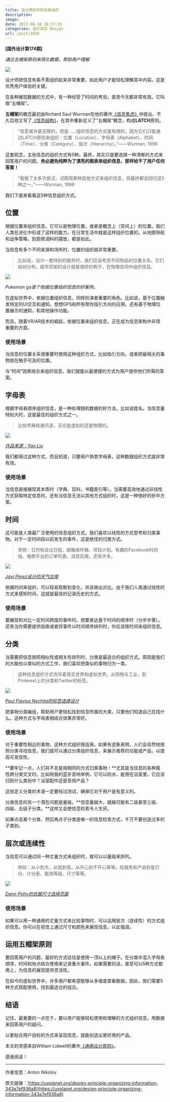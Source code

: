 ```yaml
---
title: 设计原则中的信息组织
description: 
image: 
date: 2017-06-18 16:17:33
categories: 设计译文 Design
url: /post/3556
---
```


**[国外设计第174期]**

*通过五帽架原则来简化数据，帮助用户理解*

![](https://cdn.victor42.work/posts/2017-06/06-17/1-nz-jxi83igRQHlQJvsT-Fg.jpeg)

设计师把信息有条不紊组织起来非常重要，如此用户才能轻松理解其中内容。这是优秀用户体验的关键。

在各种展现数据的方式中，有一种经受了时间的考验，直至今天都非常有效。它叫做“五帽架”。

**五帽架**的概念最初由Richard Saul Wurman在他的著作[《信息焦虑》](https://www.amazon.com/Information-Anxiety-Richard-Saul-Wurman/dp/0385243944)中提出。不久后他又写了[《信息结构》](https://www.amazon.com/Information-Architects-Richard-Saul-Wurman/dp/3857094583/)，在其中重新定义了“五帽架”概念，构成**LATCH**原则。

> “信息或许是无限的，但是……组织信息的方式是有限的，因为它们只能通过LATCH原则来组织：位置（Location）、字母表（Alphabet）、时间（Time）、分类（Category）、层次（Hierarchy）。”——Wurman, 1996

这套观念，主张信息的组织方式有5种。最终，其实只是要选择一种清晰的方式来回答用户的问题。**务必避免纯粹为了漂亮的图表来组织信息，那样给不了用户任何答案！**

> “我做了太多次尝试，试图用某种其他方式来组织信息，但最终都会回归这5种之一。”——Wurman, 1996

我们下面来看看这5种信息组织方式。

## 位置

根据位置来组织信息。它可以是物理位置，或者是概念上（空间上）的位置。我们人类在进化中形成了这样的能力，在日常生活中就是这样组织位置的。从地图导航和战争策略，到厨房调料的摆放，都是如此。

当信息有多个不同来源和场所时，位置的组织就非常重要。

> 比如说，设计一套特别的服务时，我们应该考虑不同物品的位置关系，它们如何分布。超市货架的设计就是很好的例子，在物理空间中组织信息。

![](https://cdn.victor42.work/posts/2017-06/06-17/1-i35FuSSZmi4YaZtP8gC9Kw.jpeg)

*Pokemon go是个依据位置组织信息的好案例。*

在虚拟世界中，依据位置组织信息，同样扮演者重要的角色。比如说，基于位置触发特定的UI交互和通知。想想GPS和所有帮你指引方向的应用。还有基于物理位置展示的通知，和其他操作功能。

而且，随着VR/AR技术的崛起，依据位置来组织信息，正在成为信息架构中非常重要的方面。

### 使用场景

当信息的位置关系很重要时使用这种组织方式，比如指引方向，或者把最相关的事物放在触手可及的位置。

与“时间”因素结合来组织信息，我们就能以最便捷的方式为用户提供他们所需的答案。

## 字母表

根据字母表顺序组织信息，是一种处理随机数据的好方法，比如说姓名。当信息量特别大时，这是最佳的组织方式之一。

> 比如字典和通讯录，无论是虚拟的还是物理的。

![](https://cdn.victor42.work/posts/2017-06/06-17/1-ujxEdW2nS0bcl4FpiZ_tew.png)

*[作品来源：Yao Liu](https://dribbble.com/shots/2200438-Contacts)*

我们都用过这种方式，而且知道，只要用户熟悉字母表，这种数据组织方式就非常有效。

### 使用场景

当信息直接展现其本质时（字典、百科、书籍索引等）。当需要高效地通过非线性方式获取特定信息时。还有当信息无法以其他方式组织时，这是一种很好的折中方案。

## 时间

这可能是人类最广泛使用的信息组织方式。我们喜欢以线性的方式思考和归类事物。对于一定时间段以前发生的事件，这是绝佳的归类方式。

> 举例：日历和会议日程、邮箱收件箱、项目计划、有趣的Facebook时间线、电商平台的订单列表、消息应用，还有许多。

![](https://cdn.victor42.work/posts/2017-06/06-17/1-7M1T0BzoIgI9z393w45nEA.png)

*[Javi Pérez设计的天气应用](https://dribbble.com/shots/1718042-Weather-App)*

依据时间来组织，可以轻易观察到变化，并且做出对比。由于我们人类通过线性的方式来感知时间，这就是最佳的记录历史的方式。

### 使用场景

要展现和对比一定时间跨度的事件时。想要表达基于时间的顺序时（分步步骤）。还有当你需要提供指南或者将事件以时间顺序排列时，你应该按时间来组织信息。

## 分类

当需要把信息按照相似性或相关性排列时，分类是最适合的组织方式。原因是我们的大脑也以类似的方式工作，我们喜欢把类似的事物归为一类。

> 这种信息组织方式充斥着真实世界和虚拟世界。从购物与工业，到Pinterest上的分类和Twitter的标签。

![](https://cdn.victor42.work/posts/2017-06/06-17/1-unzkrjcH6OsFGUpQu26fFA.jpeg)

*[Paul Flavius Nechita的标签选择设计](https://dribbble.com/shots/2242433-Day-077-Choose-category)*

把事物分类编组，帮助用户更轻松找到信息所属的大类，只要他们知道自己在找什么。这种方式与字母表相结合效果非常好。

### 使用场景

对于重要性相近的事物，这种方式组织很适用。如果有迹象表明，人们会自然地按照分类寻找信息，我们就可以通过分类组织信息，来展示推荐的功能或产品，以提高可发现性。

**要牢记一点，人们并不总是按相同的方式归类事物！**尤其是当信息的各种属性跨分类交叉时。比如用我的蓝牙音响举例，它可以防水，能用在浴室里。它应该归到什么类别中？浴室配件还是音频产品？

这些定义分类的术语一定要经过测试，确保它对于用户是有意义的。

分类信息的另一个潜在问题是量级。**信息量越大，就越可能有二级甚至三级、四级、五级子分类。**这样又会使信息检索令人生厌。

如果点击某个分类、然后再点子分类是唯一的信息检索方式，千万不要创造过多的子类别。

## 层次或连续性

当信息可以通过同一种丈量方式来组织时，就可以以量级来排列。

> 例如：从小到大，从低到高，从开心到不开心等等。给服务和产品标星打分、计分表、能效等级、尺寸等等。

![](https://cdn.victor42.work/posts/2017-06/06-17/1-FDO2AIgnLffoTAhf3J-f9w.jpeg)

*[Dann Petty的衣服尺寸选择页面](https://dribbble.com/shots/2793627-Choose-your-Tee-Size)*

### 使用场景

如果可以用一种通用的丈量方式来比较事物时，可以运用层次（连续性）的方式组织信息。你可以在视觉上通过尺寸和颜色来展现信息，以此强调。

## 运用五帽架原则

要回答用户的问题，最好的方式往往是使用一顶以上的帽子。在分类中混入字母表顺序，时间和地点结合使用来记录重大事件。如果需要的话，甚至可以5种方式都用上，为信息的展现提供灵活性。

在如今的虚拟世界中，许多用户都希望能够从多维度查看数据。因此，我们需要5种方式搭配使用，找到最适合的组合。

## 结语

记住，最重要的一点在于，要以用户能够轻松使用和理解的方式组织信息。用数据来回答用户的疑问。

以更贴合用户目标的方式来呈现信息，就能创造出更好用的产品。

本文的灵感来自William Lidwell的著作[《通用设计原则》](https://www.amazon.com/Universal-Principles-Design-Revised-Updated-ebook/dp/B00A3T5UO4/)。

感谢阅读！

---

作者信息：Anton Nikolov

原文链接：[https://uxplanet.org/design-principle-organizing-information-343a7ef936a8](https://uxplanet.org/design-principle-organizing-information-343a7ef936a8)